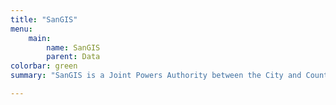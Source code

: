 ```yaml
---
title: "SanGIS"
menu:
    main:
        name: SanGIS
        parent: Data
colorbar: green
summary: "SanGIS is a Joint Powers Authority between the City and County of San Diego that maintains a regional data warehouse for spatial data, some of which is also published on this portal."

---
```

